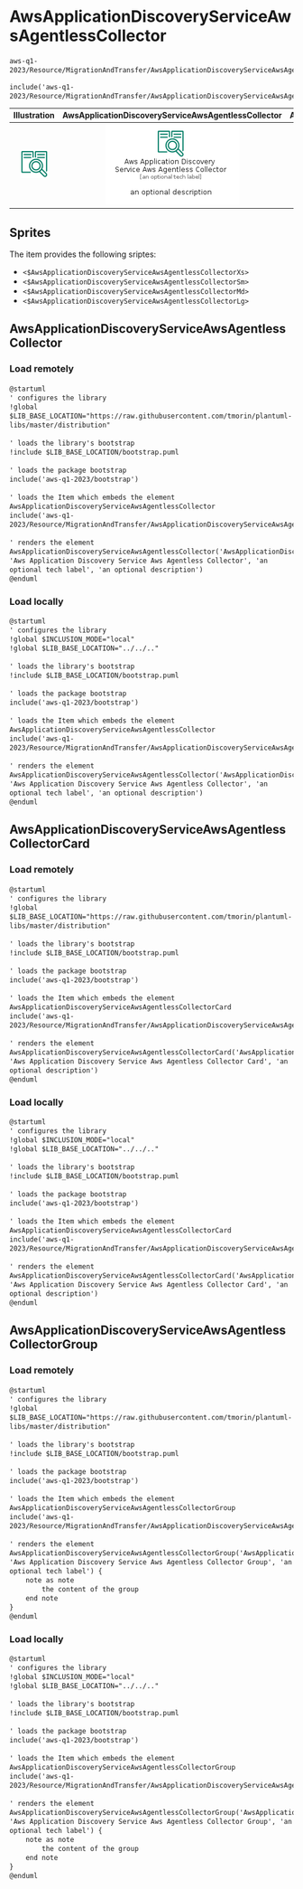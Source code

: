 # AwsApplicationDiscoveryServiceAwsAgentlessCollector


```text
aws-q1-2023/Resource/MigrationAndTransfer/AwsApplicationDiscoveryServiceAwsAgentlessCollector
```

```text
include('aws-q1-2023/Resource/MigrationAndTransfer/AwsApplicationDiscoveryServiceAwsAgentlessCollector')
```



| Illustration | AwsApplicationDiscoveryServiceAwsAgentlessCollector | AwsApplicationDiscoveryServiceAwsAgentlessCollectorCard | AwsApplicationDiscoveryServiceAwsAgentlessCollectorGroup |
| :---: | :---: | :---: | :---: |
| ![illustration for Illustration](../../../aws-q1-2023/Resource/MigrationAndTransfer/AwsApplicationDiscoveryServiceAwsAgentlessCollector.png) | ![illustration for AwsApplicationDiscoveryServiceAwsAgentlessCollector](../../../aws-q1-2023/Resource/MigrationAndTransfer/AwsApplicationDiscoveryServiceAwsAgentlessCollector.Local.png) | ![illustration for AwsApplicationDiscoveryServiceAwsAgentlessCollectorCard](../../../aws-q1-2023/Resource/MigrationAndTransfer/AwsApplicationDiscoveryServiceAwsAgentlessCollectorCard.Local.png) | ![illustration for AwsApplicationDiscoveryServiceAwsAgentlessCollectorGroup](../../../aws-q1-2023/Resource/MigrationAndTransfer/AwsApplicationDiscoveryServiceAwsAgentlessCollectorGroup.Local.png) |



## Sprites
The item provides the following sriptes:

- `<$AwsApplicationDiscoveryServiceAwsAgentlessCollectorXs>`
- `<$AwsApplicationDiscoveryServiceAwsAgentlessCollectorSm>`
- `<$AwsApplicationDiscoveryServiceAwsAgentlessCollectorMd>`
- `<$AwsApplicationDiscoveryServiceAwsAgentlessCollectorLg>`





## AwsApplicationDiscoveryServiceAwsAgentlessCollector

### Load remotely
```plantuml
@startuml
' configures the library
!global $LIB_BASE_LOCATION="https://raw.githubusercontent.com/tmorin/plantuml-libs/master/distribution"

' loads the library's bootstrap
!include $LIB_BASE_LOCATION/bootstrap.puml

' loads the package bootstrap
include('aws-q1-2023/bootstrap')

' loads the Item which embeds the element AwsApplicationDiscoveryServiceAwsAgentlessCollector
include('aws-q1-2023/Resource/MigrationAndTransfer/AwsApplicationDiscoveryServiceAwsAgentlessCollector')

' renders the element
AwsApplicationDiscoveryServiceAwsAgentlessCollector('AwsApplicationDiscoveryServiceAwsAgentlessCollector', 'Aws Application Discovery Service Aws Agentless Collector', 'an optional tech label', 'an optional description')
@enduml
```

### Load locally
```plantuml
@startuml
' configures the library
!global $INCLUSION_MODE="local"
!global $LIB_BASE_LOCATION="../../.."

' loads the library's bootstrap
!include $LIB_BASE_LOCATION/bootstrap.puml

' loads the package bootstrap
include('aws-q1-2023/bootstrap')

' loads the Item which embeds the element AwsApplicationDiscoveryServiceAwsAgentlessCollector
include('aws-q1-2023/Resource/MigrationAndTransfer/AwsApplicationDiscoveryServiceAwsAgentlessCollector')

' renders the element
AwsApplicationDiscoveryServiceAwsAgentlessCollector('AwsApplicationDiscoveryServiceAwsAgentlessCollector', 'Aws Application Discovery Service Aws Agentless Collector', 'an optional tech label', 'an optional description')
@enduml
```

## AwsApplicationDiscoveryServiceAwsAgentlessCollectorCard

### Load remotely
```plantuml
@startuml
' configures the library
!global $LIB_BASE_LOCATION="https://raw.githubusercontent.com/tmorin/plantuml-libs/master/distribution"

' loads the library's bootstrap
!include $LIB_BASE_LOCATION/bootstrap.puml

' loads the package bootstrap
include('aws-q1-2023/bootstrap')

' loads the Item which embeds the element AwsApplicationDiscoveryServiceAwsAgentlessCollectorCard
include('aws-q1-2023/Resource/MigrationAndTransfer/AwsApplicationDiscoveryServiceAwsAgentlessCollector')

' renders the element
AwsApplicationDiscoveryServiceAwsAgentlessCollectorCard('AwsApplicationDiscoveryServiceAwsAgentlessCollectorCard', 'Aws Application Discovery Service Aws Agentless Collector Card', 'an optional description')
@enduml
```

### Load locally
```plantuml
@startuml
' configures the library
!global $INCLUSION_MODE="local"
!global $LIB_BASE_LOCATION="../../.."

' loads the library's bootstrap
!include $LIB_BASE_LOCATION/bootstrap.puml

' loads the package bootstrap
include('aws-q1-2023/bootstrap')

' loads the Item which embeds the element AwsApplicationDiscoveryServiceAwsAgentlessCollectorCard
include('aws-q1-2023/Resource/MigrationAndTransfer/AwsApplicationDiscoveryServiceAwsAgentlessCollector')

' renders the element
AwsApplicationDiscoveryServiceAwsAgentlessCollectorCard('AwsApplicationDiscoveryServiceAwsAgentlessCollectorCard', 'Aws Application Discovery Service Aws Agentless Collector Card', 'an optional description')
@enduml
```

## AwsApplicationDiscoveryServiceAwsAgentlessCollectorGroup

### Load remotely
```plantuml
@startuml
' configures the library
!global $LIB_BASE_LOCATION="https://raw.githubusercontent.com/tmorin/plantuml-libs/master/distribution"

' loads the library's bootstrap
!include $LIB_BASE_LOCATION/bootstrap.puml

' loads the package bootstrap
include('aws-q1-2023/bootstrap')

' loads the Item which embeds the element AwsApplicationDiscoveryServiceAwsAgentlessCollectorGroup
include('aws-q1-2023/Resource/MigrationAndTransfer/AwsApplicationDiscoveryServiceAwsAgentlessCollector')

' renders the element
AwsApplicationDiscoveryServiceAwsAgentlessCollectorGroup('AwsApplicationDiscoveryServiceAwsAgentlessCollectorGroup', 'Aws Application Discovery Service Aws Agentless Collector Group', 'an optional tech label') {
    note as note
        the content of the group
    end note
}
@enduml
```

### Load locally
```plantuml
@startuml
' configures the library
!global $INCLUSION_MODE="local"
!global $LIB_BASE_LOCATION="../../.."

' loads the library's bootstrap
!include $LIB_BASE_LOCATION/bootstrap.puml

' loads the package bootstrap
include('aws-q1-2023/bootstrap')

' loads the Item which embeds the element AwsApplicationDiscoveryServiceAwsAgentlessCollectorGroup
include('aws-q1-2023/Resource/MigrationAndTransfer/AwsApplicationDiscoveryServiceAwsAgentlessCollector')

' renders the element
AwsApplicationDiscoveryServiceAwsAgentlessCollectorGroup('AwsApplicationDiscoveryServiceAwsAgentlessCollectorGroup', 'Aws Application Discovery Service Aws Agentless Collector Group', 'an optional tech label') {
    note as note
        the content of the group
    end note
}
@enduml
```

